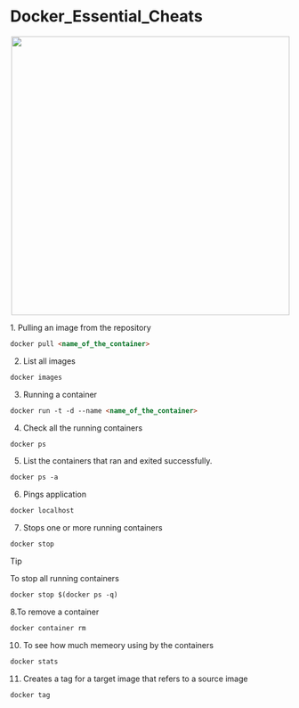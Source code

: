 # Docker_Essential_Cheats
<p align="center">
<image src="https://github.com/DonAlahakoon/Docker_Cheats/assets/89693545/b14e0085-370c-416c-95c6-fa733cddebad" width=500 />
</p>
1. Pulling an image from the repository

```markdown
docker pull <name_of_the_container>
```

2. List all images
```markdown
docker images 
```
3. Running a container
```markdown
docker run -t -d --name <name_of_the_container> 
```
4. Check all the running containers
```markdown
docker ps 
```
5. List the containers that ran and exited successfully.
```markdown
docker ps -a 
```
6. Pings application
```markdown
docker localhost
```
7. Stops one or more running containers
```markdown
docker stop
```
> [!TIP]
> To stop all running containers
> ```markdown
> docker stop $(docker ps -q)
> ```
8.To remove a container
```markdown
docker container rm 
```
10.  To see how much memeory using by the containers
```markdown
docker stats 
```
11. Creates a tag for a target image that refers to a source image
```markdown
docker tag
```

